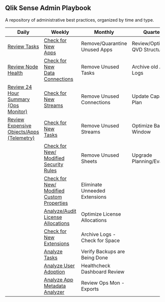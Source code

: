 ## Qlik Sense Admin Playbook

A repository of administrative best practices, organized by time and type.

| Daily                                                    | Weekly                                | Monthly                        | Quarterly                      | Yearly                          |
|----------------------------------------------------------|---------------------------------------|--------------------------------|--------------------------------|---------------------------------|
| [Review Tasks](docs/system_spot_check/tasks.md) | [Check for New<br>Apps](docs/asset_management/apps/new_apps.md)        | Remove/Quarantine Unused Apps  | Review/Optimize QVD Structures | Review Architecture Scale Plan  |
| [Review Node<br>Health](docs/system_spot_check/nodes.md) | [Check for New<br>Data<br>Connections](docs/asset_management/data_connections.md)        | Remove Unused Tasks            | Archive old Archive Logs       | Review Hardware for Replacement |
| [Review 24<br>Hour Summary<br>(Ops Monitor)](docs/system_spot_check/24_hour_summary.md)  | [Check for New<br>Streams](docs/asset_management/streams.md)      | Remove Unused Connections      | Update Capacity Plan           | Practice Recovery Processes     |
| [Review<br>Expensive<br>Objects/Apps<br>(Telemetry)](docs/system_spot_check/telemetry.md)        | [Check for New<br>Tasks](docs/asset_management/tasks/new_tasks.md)          | Remove Unused Streams          | Optimize Batch Window          |                                 |
|                                                          | [Check for New/<br>Modified<br>Security Rules](docs/asset_management/security_rules.md)   | Remove Unused Sheets           | Upgrade Planning/Evaluation    |                                 |
|                                                          | [Check for New/<br>Modified<br>Custom<br>Properties](docs/asset_management/custom_properties.md)         | Eliminate Unneeded Extensions  |                                |                                 |
|                                                          | [Analyze/Audit<br>License<br>Allocations](docs/asset_management/license_allocations.md)  | Optimize License Allocations   |                                |                                 |
|                                                          | [Check for New<br>Extensions](docs/asset_management/extensions.md)        | Archive Logs - Check for Space |                                |                                 |
|                                                          | [Analyze Tasks](docs/asset_management/tasks/analyze_tasks.md)         | Verify Backups are Being Done  |                                |                                 |
|                                                          | [Analyze User<br>Adoption](docs/asset_management/apps/analyze_user_adoption.md) | Healthcheck Dashboard Review   |                                |                                 |
|                                                          | [Analyze App<br>Metadata<br>Analyzer](docs/tooling/app_metadata_analyzer.md)     | Review Ops Mon - Exports       |                                |                                 |
